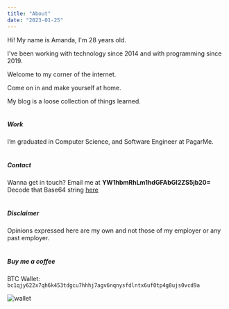 ```yaml
---
title: "About"
date: "2023-01-25"
---
```


Hi! My name is Amanda, I'm 28 years old.

I've been working with technology since 2014 and with programming since 2019.

Welcome to my corner of the internet.

Come on in and make yourself at home.

My blog is a loose collection of things learned.
<br/><br/>

##### Work

I’m graduated in Computer Science, and Software Engineer at PagarMe.
<br/><br/>

##### Contact

Wanna get in touch? Email me at **YW1hbmRhLm1hdGFAbGl2ZS5jb20=**
<br/>
Decode that Base64 string [here](https://www.base64decode.org/)
<br/><br/>

##### Disclaimer
Opinions expressed here are my own and not those of my employer or any past employer.
<br/><br/>

##### Buy me a coffee
BTC Wallet: `bc1qjy622x7qh6k453tdgcu7hhhj7agv6nqnysfdlntx6uf0tp4g8ujs0vcd9a`

![wallet](/img/wallet.png)

</br></br>

